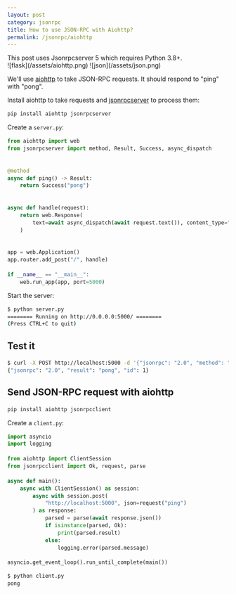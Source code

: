 ```yaml
---
layout: post
category: jsonrpc
title: How to use JSON-RPC with Aiohttp?
permalink: /jsonrpc/aiohttp
---
```

<div class="warning" markdown="1">
This post uses Jsonrpcserver 5 which requires Python 3.8+.
</div>

<div class="wide-logos" markdown="1">
![flask](/assets/aiohttp.png)
![json](/assets/json.png)
</div>

We'll use [aiohttp](http://aiohttp.readthedocs.io/) to take JSON-RPC requests.
It should respond to "ping" with "pong".

Install aiohttp to take requests and
[jsonrpcserver](https://www.jsonrpcserver.com/) to process them:

```sh
pip install aiohttp jsonrpcserver
```
Create a `server.py`:

```python
from aiohttp import web
from jsonrpcserver import method, Result, Success, async_dispatch


@method
async def ping() -> Result:
    return Success("pong")


async def handle(request):
    return web.Response(
        text=await async_dispatch(await request.text()), content_type="application/json"
    )


app = web.Application()
app.router.add_post("/", handle)

if __name__ == "__main__":
    web.run_app(app, port=5000)
```

Start the server:

```sh
$ python server.py
======== Running on http://0.0.0.0:5000/ ========
(Press CTRL+C to quit)
```

## Test it

```sh
$ curl -X POST http://localhost:5000 -d '{"jsonrpc": "2.0", "method": "ping", "id": 1}'
{"jsonrpc": "2.0", "result": "pong", "id": 1}
```

## Send JSON-RPC request with aiohttp

```python
pip install aiohttp jsonrpcclient
```

Create a `client.py`:

```python
import asyncio
import logging

from aiohttp import ClientSession
from jsonrpcclient import Ok, request, parse

async def main():
    async with ClientSession() as session:
        async with session.post(
            "http://localhost:5000", json=request("ping")
        ) as response:
            parsed = parse(await response.json())
            if isinstance(parsed, Ok):
                print(parsed.result)
            else:
                logging.error(parsed.message)

asyncio.get_event_loop().run_until_complete(main())
```

```sh
$ python client.py
pong
```
